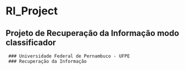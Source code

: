 # RI_Project
  ## Projeto de Recuperação da Informação modo classificador
     ### Universidade Federal de Pernambuco - UFPE
     ### Recuperação da Informação 
